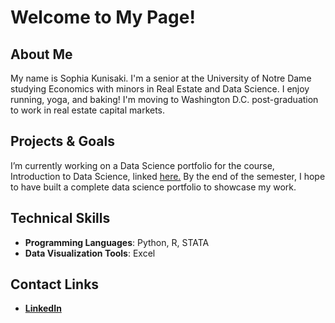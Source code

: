 # Welcome to My Page!
## About Me

My name is Sophia Kunisaki. I'm a senior at the University of Notre Dame studying Economics with minors in Real Estate and Data Science. I enjoy running, yoga, and baking! I'm moving to Washington D.C. post-graduation to work in real estate capital markets.

## Projects & Goals

I’m currently working on a Data Science portfolio for the course, Introduction to Data Science, linked [here.](https://github.com/sophiakun/Kunisaki-Data-Science-Portfolio) By the end of the semester, I hope to have built a complete data science portfolio to showcase my work.

## Technical Skills

- **Programming Languages**: Python, R, STATA
- **Data Visualization Tools**: Excel

## Contact Links
- **[LinkedIn](https://www.linkedin.com/in/sophia-kunisaki/)**


